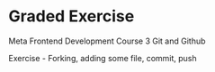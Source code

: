 # Graded Exercise
Meta Frontend Development Course 3 Git and Github

Exercise - Forking, adding some file, commit, push
